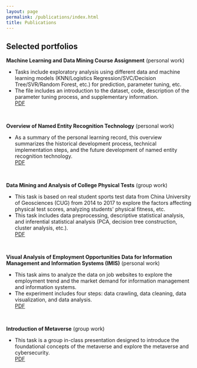 ```yaml
---
layout: page
permalink: /publications/index.html
title: Publications
---
```

## Selected portfolios
**Machine Learning and Data Mining Course Assignment** (personal work)<br>
- Tasks include exploratory analysis using different data and machine learning models (KNN/Logistics Regression/SVC/Decision Tree/SVR/Random Forest, etc.) for prediction, parameter tuning, etc.
- The file includes an introduction to the dataset, code, description of the parameter tuning process, and supplementary information.<br>
[PDF](https://jiayixu17.github.io/file/ML.pdf)

<br>

**Overview of Named Entity Recognition Technology** (personal work)<br>
- As a summary of the personal learning record, this overview summarizes the historical development process, technical implementation steps, and the future development of named entity recognition technology.<br>
[PDF](https://jiayixu17.github.io/file/NER.pdf)

<br>

**Data Mining and Analysis of College Physical Tests** (group work)<br>
- This task is based on real student sports test data from China University of Geosciences (CUG) from 2014 to 2017 to explore the factors affecting physical test scores, analyzing students' physical fitness, etc.
- This task includes data preprocessing, descriptive statistical analysis, and inferential statistical analysis (PCA, decision tree construction, cluster analysis, etc.).<br>
[PDF](https://jiayixu17.github.io/file/BI.pdf)

<br>

**Visual Analysis of Employment Opportunities Data for Information Management and Information Systems (IMIS)** (personal work)<br>
- This task aims to analyze the data on job websites to explore the employment trend and the market demand for information management and information systems.
- The experiment includes four steps: data crawling, data cleaning, data visualization, and data analysis.<br>
[PDF](https://jiayixu17.github.io/file/51job.pdf)

<br>

**Introduction of Metaverse** (group work)<br>
- This task is a group in-class presentation designed to introduce the foundational concepts of the metaverse and explore the metaverse and cybersecurity.<br>
[PDF](https://jiayixu17.github.io/file/Metaverse.pdf)  
